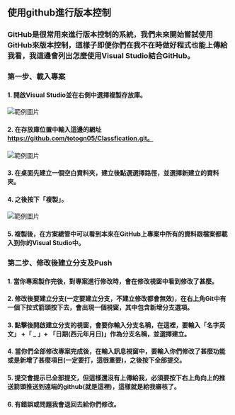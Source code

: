 ## 使用github進行版本控制
### GitHub是很常用來進行版本控制的系統，我們未來開始嘗試使用GitHub來版本控制，這樣子即便你們在我不在時做好程式也能上傳給我看，我這邊會列出怎麼使用Visual Studio結合GitHub。
### 第一步、載入專案
#### 1. 開啟Visual Studio並在右側中選擇複製存放庫。
![範例圖片](https://github.com/totogn05/MIRDC/blob/main/aa.png)
#### 2. 在存放庫位置中輸入這邊的網址 https://github.com/totogn05/Classfication.git。
![範例圖片](https://github.com/totogn05/MIRDC/blob/main/Input_URL.png)
#### 3. 在桌面先建立一個空白資料夾，建立後點選選擇路徑，並選擇新建立的資料夾。
#### 4. 之後按下「複製」。
![範例圖片](https://github.com/totogn05/MIRDC/blob/main/CopyBtn.png)
#### 5. 複製後，在方案總管中可以看到本來在GitHub上專案中所有的資料跟檔案都載入到你的Visual Studio中。
### 第二步、修改後建立分支及Push
#### 1. 當你專案製作完後，對專案進行修改時，會在修改視窗中看到修改了甚麼。
#### 2. 修改後要建立分支(一定要建立分支，不建立修改都會無效)，在右上角Git中有一個下拉式箭頭按下去，會出現一個視窗，其中包含新增分支選項。
#### 3. 點擊後開啟建立分支的視窗，會要你輸入分支名稱，在這裡，要輸入「名字英文」 +「 _ 」+ 「日期(西元年月日)」作為分支名稱，並選擇建立。
#### 4. 當你們全部修改專案完成後，在輸入訊息視窗中，要輸入你們修改了甚麼功能或是新增了甚麼項目(一定要打，這很重要)，之後按下全部提交。
#### 5. 提交會提示已全部提交，但這樣還沒有上傳給我，必須要按下右上角向上的推送箭頭推送到遠端的github(就是這裡)，這樣就是給我審核了。
#### 6. 有錯誤或問題我會退回去給你們修改。

